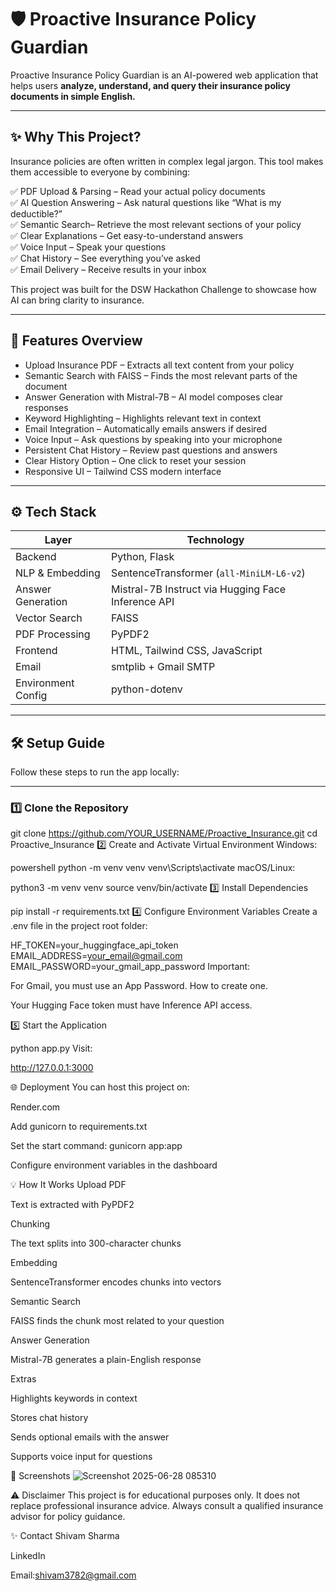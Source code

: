 # 🛡️ Proactive Insurance Policy Guardian

Proactive Insurance Policy Guardian is an AI-powered web application that helps users **analyze, understand, and query their insurance policy documents in simple English.**

---

## ✨ Why This Project?

Insurance policies are often written in complex legal jargon. This tool makes them accessible to everyone by combining:

✅ PDF Upload & Parsing – Read your actual policy documents  
✅ AI Question Answering – Ask natural questions like “What is my deductible?”  
✅ Semantic Search– Retrieve the most relevant sections of your policy  
✅ Clear Explanations – Get easy-to-understand answers  
✅ Voice Input – Speak your questions  
✅ Chat History – See everything you’ve asked  
✅ Email Delivery – Receive results in your inbox

This project was built for the DSW Hackathon Challenge to showcase how AI can bring clarity to insurance.

---

## 🚀 Features Overview

- Upload Insurance PDF – Extracts all text content from your policy
- Semantic Search with FAISS – Finds the most relevant parts of the document
- Answer Generation with Mistral-7B – AI model composes clear responses
- Keyword Highlighting – Highlights relevant text in context
- Email Integration – Automatically emails answers if desired
- Voice Input – Ask questions by speaking into your microphone
- Persistent Chat History – Review past questions and answers
- Clear History Option – One click to reset your session
- Responsive UI – Tailwind CSS modern interface

---

## ⚙️ Tech Stack

| Layer              | Technology                                         |
| ------------------ | -------------------------------------------------- |
| Backend            | Python, Flask                                      |
| NLP & Embedding    | SentenceTransformer (`all-MiniLM-L6-v2`)           |
| Answer Generation  | Mistral-7B Instruct via Hugging Face Inference API |
| Vector Search      | FAISS                                              |
| PDF Processing     | PyPDF2                                             |
| Frontend           | HTML, Tailwind CSS, JavaScript                     |
| Email              | smtplib + Gmail SMTP                               |
| Environment Config | python-dotenv                                      |

---

## 🛠️ Setup Guide

Follow these steps to run the app locally:

---

### 1️⃣ Clone the Repository

git clone https://github.com/YOUR_USERNAME/Proactive_Insurance.git
cd Proactive_Insurance
2️⃣ Create and Activate Virtual Environment
Windows:

powershell
python -m venv venv
venv\Scripts\activate
macOS/Linux:

python3 -m venv venv
source venv/bin/activate
3️⃣ Install Dependencies

pip install -r requirements.txt
4️⃣ Configure Environment Variables
Create a .env file in the project root folder:

HF_TOKEN=your_huggingface_api_token
EMAIL_ADDRESS=your_email@gmail.com
EMAIL_PASSWORD=your_gmail_app_password
Important:

For Gmail, you must use an App Password. How to create one.

Your Hugging Face token must have Inference API access.

5️⃣ Start the Application

python app.py
Visit:

http://127.0.0.1:3000

🌐 Deployment
You can host this project on:

Render.com

Add gunicorn to requirements.txt

Set the start command: gunicorn app:app

Configure environment variables in the dashboard

💡 How It Works
Upload PDF

Text is extracted with PyPDF2

Chunking

The text splits into 300-character chunks

Embedding

SentenceTransformer encodes chunks into vectors

Semantic Search

FAISS finds the chunk most related to your question

Answer Generation

Mistral-7B generates a plain-English response

Extras

Highlights keywords in context

Stores chat history

Sends optional emails with the answer

Supports voice input for questions

📸 Screenshots
![Screenshot 2025-06-28 085310](https://github.com/user-attachments/assets/d07e3330-2176-47fe-8e06-ca2c7a27bbbc)

⚠️ Disclaimer
This project is for educational purposes only. It does not replace professional insurance advice. Always consult a qualified insurance advisor for policy guidance.

✨ Contact
Shivam Sharma

LinkedIn

Email:shivam3782@gmail.com
